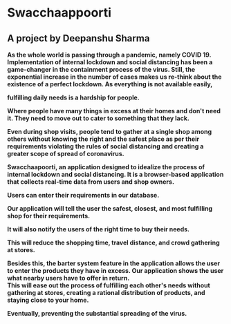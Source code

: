 # Swacchaappoorti

## A project by Deepanshu Sharma

<b>As the whole world is passing through a pandemic, namely COVID 19. Implementation of internal lockdown and social distancing has been a game-changer in the containment process of the virus. Still, the exponential increase in the number of cases makes us re-think about the existence of a perfect lockdown.
 As everything is not available easily,

fulfilling daily needs is a hardship for people.

Where people have many things in excess at their homes and don't need it. They need to move out to cater to something that they lack.

Even during shop visits, people tend to gather at a single shop among others without knowing the right and the safest place as per their requirements violating the rules of social distancing and creating a greater scope of spread of coronavirus.

Swacchaapoorti, an application designed to idealize the process of internal lockdown and social distancing.
It is a browser-based application that collects real-time data from users and shop owners.
 

Users can enter their requirements in our database. 

 
Our application will tell the user the safest, closest, and most fulfilling shop for their requirements.
 
It will also notify the users of the right time to buy their needs.

This will reduce the shopping time, travel distance, and crowd gathering at stores.

 
Besides this, the barter system feature in the application allows the user to enter the products they have in excess. Our application shows the user what nearby users have to offer in return.  
This will ease out the process of fulfilling each other's needs without gathering at stores, creating a rational distribution of products, and staying close to your home. 

 

Eventually, preventing the substantial spreading of the virus.</b>
